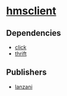 # [hmsclient](https://pypi.org/project/hmsclient)

## Dependencies
- [click](packages/c/click.md)
- [thrift](packages/t/thrift.md)



## Publishers
- [lanzani](https://pypi.org/user/lanzani)

